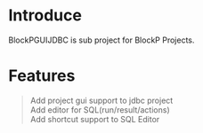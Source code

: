 # Introduce
BlockPGUIJDBC is sub project for BlockP Projects. 

# Features  
>Add project gui support to jdbc project  
>Add editor for SQL(run/result/actions)  
>Add shortcut support to SQL Editor  